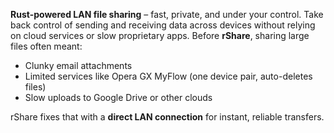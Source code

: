 **Rust-powered LAN file sharing** – fast, private, and under your control.
Take back control of sending and receiving data across devices without relying on
cloud services or slow proprietary apps.
Before **rShare**, sharing large files often meant:
- Clunky email attachments
- Limited services like Opera GX MyFlow (one device pair, auto-deletes files)
- Slow uploads to Google Drive or other clouds

rShare fixes that with a **direct LAN connection** for instant, reliable transfers.
